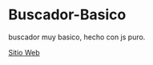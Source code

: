 # Buscador-Basico

buscador muy basico, hecho con js puro.

[Sitio Web](https://genuine-biscochitos-9f15f3.netlify.app/)
